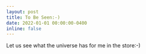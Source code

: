 ```yaml
---
layout: post
title: To Be Seen:-)
date: 2022-01-01 00:00:00-0400
inline: false
---
```


Let us see what the universe has for me in the store:-)
